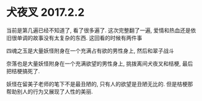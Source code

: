 # 犬夜叉 2017.2.2
当前是第几遍已经不知道了, 看了很多遍了. 这次完整翻了一遍, 爱情和热血还是依旧很单调的故事没有太复杂的东西. 这回看的时候有两件事

四魂之玉是大量妖怪附身在一个充满占有欲的男性身上, 然后和翠子战斗

奈落也是大量妖怪附身在一个充满欲望的男性身上, 挑拨离间犬夜叉和桔梗, 最后把桔梗搞死了.

妖怪在留美子老师的笔下不是最丑陋的, 只有人的欲望是丑陋无比的. 但是桔梗那帮助别人的行为又展现了人性的美丽. 

